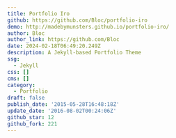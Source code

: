 ```yaml
---
title: Portfolio Iro
github: https://github.com/Bloc/portfolio-iro
demo: http://madebymunsters.github.io/portfolio-iro/
author: Bloc
author_link: https://github.com/Bloc
date: 2024-02-18T06:49:20.249Z
description: A Jekyll-based Portfolio Theme
ssg:
  - Jekyll
css: []
cms: []
category:
  - Portfolio
draft: false
publish_date: '2015-05-28T16:48:18Z'
update_date: '2016-08-02T00:24:06Z'
github_star: 12
github_fork: 221
---
```

